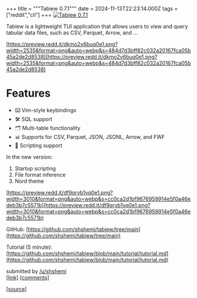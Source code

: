 +++
title = """Tabiew 0.7.1"""
date = 2024-11-13T22:23:14.000Z
tags = ["reddit","cli"]
+++
[![Tabiew 0.7.1](https://external-preview.redd.it/qGb1lrbWknaCaMSvo9zQayUJwrqBJX7-jq-TrBZZGlA.jpg?width=640&crop=smart&auto=webp&s=2fbe39c0b1e48f4e5b507e79380945a501ff464a "Tabiew 0.7.1")](https://www.reddit.com/r/commandline/comments/1gqpdjn/tabiew_071/)

Tabiew is a lightweight TUI application that allows users to view and query tabular data files, such as CSV, Parquet, Arrow, and ...

[https://preview.redd.it/dkmo2v6buq0e1.png?width=2535&format=png&auto=webp&s=484d7d3bff82c032a20167fca05b45a2de2d8538](https://preview.redd.it/dkmo2v6buq0e1.png?width=2535&format=png&auto=webp&s=484d7d3bff82c032a20167fca05b45a2de2d8538)

Features
========

*   ⌨️ Vim-style keybindings
*   🛠️ SQL support
*   🗂️ Multi-table functionality
*   📊 Supports for CSV, Parquet, JSON, JSONL, Arrow, and FWF
*   📝 Scripting support

In the new version:

1.  Startup scripting
2.  File format inference
3.  Nord theme

[https://preview.redd.it/df9qrvb1vq0e1.png?width=3010&format=png&auto=webp&s=cc0ca2d1bf9676959914e5f0a46edeb3b7c5571b](https://preview.redd.it/df9qrvb1vq0e1.png?width=3010&format=png&auto=webp&s=cc0ca2d1bf9676959914e5f0a46edeb3b7c5571b)

GitHub: [https://github.com/shshemi/tabiew/tree/main](https://github.com/shshemi/tabiew/tree/main)

Tutorial (5 minute): [https://github.com/shshemi/tabiew/blob/main/tutorial/tutorial.md](https://github.com/shshemi/tabiew/blob/main/tutorial/tutorial.md)

submitted by [/u/shshemi](https://www.reddit.com/user/shshemi)  
[\[link\]](https://www.reddit.com/r/commandline/comments/1gqpdjn/tabiew_071/) [\[comments\]](https://www.reddit.com/r/commandline/comments/1gqpdjn/tabiew_071/)

[[source]](https://www.reddit.com/r/commandline/comments/1gqpdjn/tabiew_071/)
